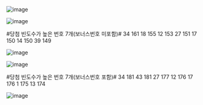 ![image](https://user-images.githubusercontent.com/90454331/206891697-a344c769-056c-4440-9711-2f55c37f776f.png)

![image](https://user-images.githubusercontent.com/90454331/206891715-bf41e0bf-85b7-4d19-89aa-b442d5a3c24f.png)

#당첨 빈도수가 높은 번호 7개(보너스번호 미포함)#
34    161
18    155
12    153
27    151
17    150
14    150
39    149

![image](https://user-images.githubusercontent.com/90454331/206891728-cb73f46b-bd27-4f64-b2f9-9c4741f71c28.png)

![image](https://user-images.githubusercontent.com/90454331/206891730-a1a2f8c0-1833-43df-8573-f97371fe58f9.png)

#당첨 빈도수가 높은 번호 7개(보너스번호 포함)#
34    181
43    181
27    177
12    176
17    176
1     175
13    174

![image](https://user-images.githubusercontent.com/90454331/206891739-1b25e2ca-29a8-4c39-9a66-8034aaa004bc.png)
